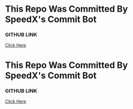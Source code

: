 # This Repo Was Committed By SpeedX's Commit Bot
### GITHUB LINK
<a href='https://github.com/thespeedx/commit-bot'> Click Here </a>

# This Repo Was Committed By SpeedX's Commit Bot
### GITHUB LINK
<a href='https://github.com/thespeedx/commit-bot'> Click Here </a>

